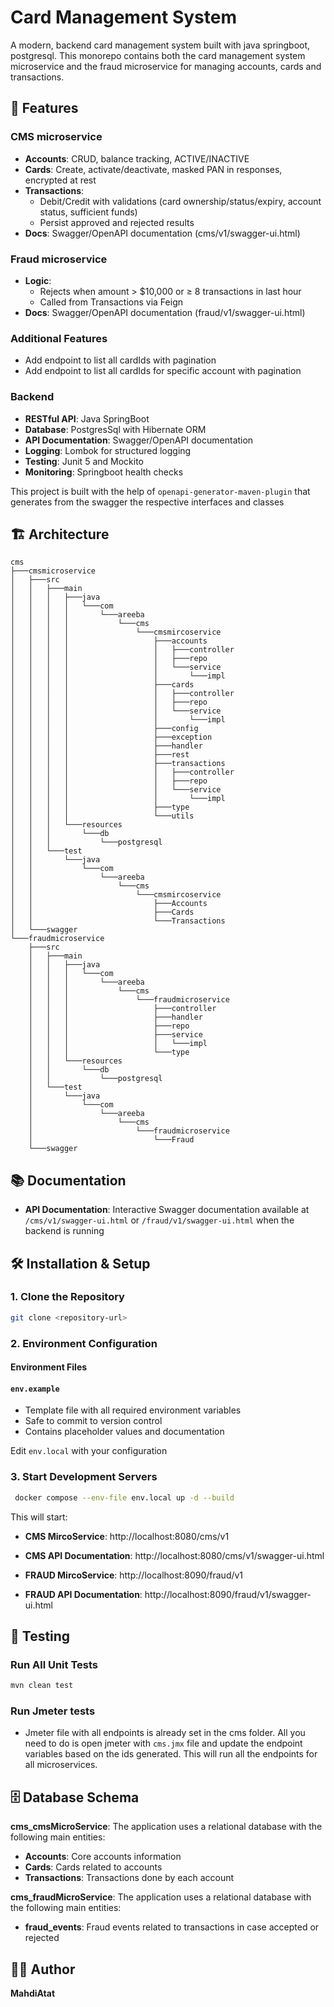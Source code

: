 # Card Management System

A modern, backend card management system built with java springboot, postgresql. This monorepo contains both the card management system microservice and the fraud microservice for managing accounts, cards and transactions.

## 🚀 Features

### CMS microservice

- **Accounts**: CRUD, balance tracking, ACTIVE/INACTIVE
- **Cards**: Create, activate/deactivate, masked PAN in responses, encrypted at rest
- **Transactions**: 
  - Debit/Credit with validations (card ownership/status/expiry, account status, sufficient funds) 
  - Persist approved and rejected results
- **Docs**: Swagger/OpenAPI documentation (cms/v1/swagger-ui.html)

### Fraud microservice

- **Logic**: 
  - Rejects when amount > $10,000 or ≥ 8 transactions in last hour
  - Called from Transactions via Feign
- **Docs**: Swagger/OpenAPI documentation (fraud/v1/swagger-ui.html)

### Additional Features

- Add endpoint to list all cardIds with pagination
- Add endpoint to list all cardIds for specific account with pagination

### Backend

- **RESTful API**: Java SpringBoot
- **Database**: PostgresSql with Hibernate ORM
- **API Documentation**: Swagger/OpenAPI documentation
- **Logging**: Lombok for structured logging
- **Testing**: Junit 5 and Mockito
- **Monitoring**: Springboot health checks

This project is built with the help of `openapi-generator-maven-plugin` that generates from the swagger the respective interfaces and classes


## 🏗️ Architecture

```
cms
├───cmsmicroservice
│   ├───src
│   │   ├───main
│   │   │   ├───java
│   │   │   │   └───com
│   │   │   │       └───areeba
│   │   │   │           └───cms
│   │   │   │               └───cmsmircoservice
│   │   │   │                   ├───accounts
│   │   │   │                   │   ├───controller
│   │   │   │                   │   ├───repo
│   │   │   │                   │   └───service
│   │   │   │                   │       └───impl
│   │   │   │                   ├───cards
│   │   │   │                   │   ├───controller
│   │   │   │                   │   ├───repo
│   │   │   │                   │   └───service
│   │   │   │                   │       └───impl
│   │   │   │                   ├───config
│   │   │   │                   ├───exception
│   │   │   │                   ├───handler
│   │   │   │                   ├───rest
│   │   │   │                   ├───transactions
│   │   │   │                   │   ├───controller
│   │   │   │                   │   ├───repo
│   │   │   │                   │   └───service
│   │   │   │                   │       └───impl
│   │   │   │                   ├───type
│   │   │   │                   └───utils
│   │   │   └───resources
│   │   │       └───db
│   │   │           └───postgresql
│   │   └───test
│   │       └───java
│   │           └───com
│   │               └───areeba
│   │                   └───cms
│   │                       └───cmsmircoservice
│   │                           ├───Accounts
│   │                           ├───Cards
│   │                           └───Transactions
│   └───swagger
└───fraudmicroservice
    ├───src
    │   ├───main
    │   │   ├───java
    │   │   │   └───com
    │   │   │       └───areeba
    │   │   │           └───cms
    │   │   │               └───fraudmicroservice
    │   │   │                   ├───controller
    │   │   │                   ├───handler
    │   │   │                   ├───repo
    │   │   │                   ├───service
    │   │   │                   │   └───impl
    │   │   │                   └───type
    │   │   └───resources
    │   │       └───db
    │   │           └───postgresql
    │   └───test
    │       └───java
    │           └───com
    │               └───areeba
    │                   └───cms
    │                       └───fraudmicroservice
    │                           └───Fraud
    └───swagger

```

## 📚 Documentation

- **API Documentation**: Interactive Swagger documentation available at `/cms/v1/swagger-ui.html` or `/fraud/v1/swagger-ui.html` when the backend is running

## 🛠️ Installation & Setup

### 1. Clone the Repository

```bash
git clone <repository-url>
```

### 2. Environment Configuration

#### Environment Files
#### `env.example`

- Template file with all required environment variables
- Safe to commit to version control
- Contains placeholder values and documentation

Edit `env.local` with your configuration

### 3. Start Development Servers

```bash
 docker compose --env-file env.local up -d --build
```

This will start:

- **CMS MircoService**: http://localhost:8080/cms/v1
- **CMS API Documentation**: http://localhost:8080/cms/v1/swagger-ui.html

- **FRAUD MircoService**: http://localhost:8090/fraud/v1
- **FRAUD API Documentation**: http://localhost:8090/fraud/v1/swagger-ui.html

## 🧪 Testing

### Run All Unit Tests

```bash
mvn clean test 
```

### Run Jmeter tests
- Jmeter file with all endpoints is already set in the cms folder. All you need to do is open jmeter with `cms.jmx` file and update the endpoint variables based on the ids generated. This will run all the endpoints for all microservices.

## 🗄️ Database Schema

**cms_cmsMicroService**: The application uses a relational database with the following main entities:

- **Accounts**: Core accounts information
- **Cards**: Cards related to accounts
- **Transactions**: Transactions done by each account

**cms_fraudMicroService**: The application uses a relational database with the following main entities:

- **fraud_events**: Fraud events related to transactions in case accepted or rejected

## 👨‍💻 Author

**MahdiAtat**